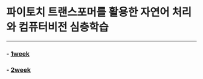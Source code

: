 # 파이토치 트랜스포머를 활용한 자연어 처리와 컴퓨터비전 심층학습 
---

### - [1week](https://github.com/whatareyoudoingz/personal_projects/blob/main/pytorch_study/1.ipynb)
### - [2week](https://github.com/whatareyoudoingz/personal_projects/blob/main/pytorch_study/2.ipynb)
